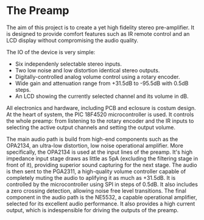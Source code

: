 The Preamp
==========

The aim of this project is to create a yet high fidelity stereo pre-amplifier. It is designed to provide comfort features such as IR remote control and an LCD display without compromising the audio quality.

The IO of the device is very simple:
* Six independenly selectable stereo inputs.
* Two low noise and low distortion identical stereo outputs.
* Digitally-controlled analog volume control using a rotary encoder. 
* Wide gain and attenuation range from +31.5dB to -95.5dB with 0.5dB steps.
* An LCD showing the currently selected channel and its volume in dB.

All electronics and hardware, including PCB and eclosure is costum design. At the heart of system, the PIC 18F4520 microcontroller is used. It controls the whole preamp: from listening to the rotary encoder and the IR inputs to selecting the active output channels and setting the output volume.

The main audio path is build from high-end components such as the OPA2134, an ultra-low distortion, low noise operational amplifier. More specifically, the OPA2134 is used at the input lines of the preamp. It's high impedance input stage draws as little as 5pA (excluding the filtering stage in front of it), providing superior sound capturing for the next stage. The audio is then sent to the PGA2311, a high-quality volume controller capable of completely muting the audio to aplifying it as much as +31.5dB. It is controlled by the microcontroller using SPI in steps of 0.5dB. It also includes a zero crossing detection, allowing noise free level transitions. The final component in the audio path is the NE5532, a capable operational amplifier, selected for its excellent audio performance. It also provides a high current output, which is indespensible for driving the outputs of the preamp. 
